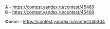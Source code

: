 A - https://contest.yandex.ru/contest/45469<br>
B - https://contest.yandex.ru/contest/45468

Финал - https://contest.yandex.ru/contest/46304